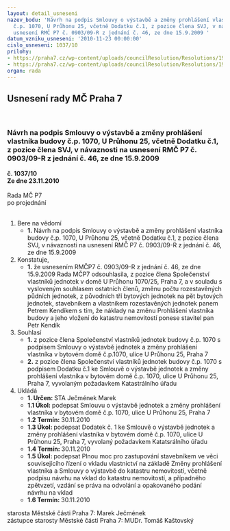 ```yaml
---
layout: detail_usneseni
nazev_bodu: 'Návrh na podpis Smlouvy o výstavbě a změny prohlášení vlastníka budovy
  č.p. 1070, U Průhonu 25, včetně Dodatku č.1, z pozice člena SVJ, v návaznosti na
  usnesení RMČ P7 č. 0903/09-R z jednání č. 46, ze dne 15.9.2009 '
datum_vzniku_usneseni: '2010-11-23 00:00:00'
cislo_usneseni: 1037/10
prilohy:
- https://praha7.cz/wp-content/uploads/councilResolution/Resolutions/19875/62-10-priloha_1.tif
- https://praha7.cz/wp-content/uploads/councilResolution/Resolutions/19875/62-10-priloha_5.tif
organ: rada
---
```

<div id="ucUsn_pList" class="usn">
	<span><h2>Usnesení rady MČ Praha 7 </h2>
<br></span><div class="standBody">
<span><h3>Návrh na podpis Smlouvy o výstavbě a změny prohlášení vlastníka budovy č.p. 1070, U Průhonu 25, včetně Dodatku č.1, z pozice člena SVJ, v návaznosti na usnesení RMČ P7 č. 0903/09-R z jednání č. 46, ze dne 15.9.2009 </h3></span><div class="center">
		<strong>č. 1037/10</strong><br>
	</div>
<div class="center">
		<strong>Ze dne 23.11.2010</strong><br><br>
	</div>Rada MČ P7<br> po projednání<br><br><ol>
<li>Bere na vědomí<ul><li>
<strong>1.</strong> Návrh na podpis Smlouvy o výstavbě a změny prohlášení vlastníka budovy č.p. 1070, U Průhonu 25, včetně Dodatku č.1, z pozice člena SVJ, v návaznosti na usnesení RMČ P7 č. 0903/09-R z jednání č. 46, ze dne 15.9.2009 </li></ul>
</li>
<li>Konstatuje,<ul><li>
<strong>1.</strong> že usnesením RMČP7 č. 0903/09-R z jednání č. 46, ze dne 15.9.2009 Rada MČP7 odsouhlasila, z pozice člena Společenství vlastníků jednotek v domě U Průhonu 1070/25, Praha 7, a v souladu s vysloveným souhlasem ostatních členů, změnu počtu rozestavěných půdních jednotek, z původních tří bytových jednotek na pět bytových jednotek, stavebníkem a vlastníkem rozestavěných jednotek panem Petrem Kendíkem s tím, že náklady na změnu Prohlášení vlastníka budovy a jeho vložení do katastru nemovitostí ponese stavitel pan Petr Kendík</li></ul>
</li>
<li>Souhlasí<ul>
<li>
<strong>1.</strong> z pozice člena Společenství vlastníků jednotek budovy č.p. 1070 s podpisem Smlouvy o výstavbě jednotek a změny prohlášení vlastníka v  bytovém domě  č.p.1070, ulice U Průhonu 25, Praha 7 </li>
<li>
<strong>2.</strong> z pozice člena Společenství vlastníků jednotek budovy č.p. 1070 s podpisem Dodatku č.1 ke Smlouvě o výstavbě jednotek a změny prohlášení vlastníka v  bytovém domě č.p. 1070, ulice U Průhonu 25, Praha 7, vyvolaným požadavkem Katastrálního úřadu     </li>
</ul>
</li>
<li>Ukládá<ul>
<li>
<strong>1. Určen: </strong>STA Ječmének Marek</li>
<li>
<strong>1.1 Úkol: </strong>podepsat Smlouvu o výstavbě jednotek a změny prohlášení vlastníka v  bytovém domě č.p. 1070, ulice U Průhonu 25, Praha 7</li>
<li>
<strong>1.2 Termín: </strong>30.11.2010</li>
<li>
<strong>1.3 Úkol: </strong>podepsat Dodatek č. 1 ke Smlouvě o výstavbě jednotek a změny prohlášení vlastníka v  bytovém domě č.p. 1070, ulice U Průhonu 25, Praha 7, vyvolaný požadavkem Katatsrálního úřadu</li>
<li>
<strong>1.4 Termín: </strong>30.11.2010</li>
<li>
<strong>1.5 Úkol: </strong>podepsat Plnou moc pro zastupování stavebníkem ve věci souvisejícího řízení o vkladu vlastnictví na základě Změny prohlášení vlastníka a Smlouvy o výstavbě do katastru nemovitostí, včetně podpisu návrhu na vklad do katastru nemovitostí, a případného zpětvzetí, vzdání se práva na odvolání a opakovaného podání návrhu na vklad</li>
<li>
<strong>1.6 Termín: </strong>30.11.2010</li>
</ul>
</li>
</ol>starosta Městské části Praha 7: Marek Ječmének<br>zástupce starosty Městské části Praha 7: MUDr. Tomáš Kaštovský 
</div>
</div>